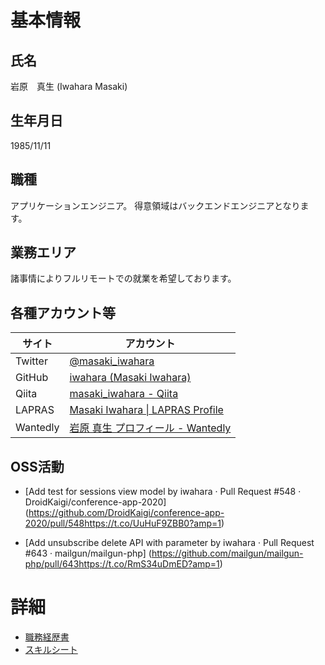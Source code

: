 # 基本情報

## 氏名
岩原　真生 (Iwahara Masaki)

## 生年月日
1985/11/11

## 職種
アプリケーションエンジニア。
得意領域はバックエンドエンジニアとなります。

## 業務エリア
諸事情によりフルリモートでの就業を希望しております。

## 各種アカウント等
|サイト|アカウント|
|------|---------------|
|Twitter|[@masaki_iwahara](https://twitter.com/masaki_iwahara)|
|GitHub|[iwahara \(Masaki Iwahara\)](https://github.com/iwahara)|
|Qiita|[masaki\_iwahara \- Qiita](https://qiita.com/masaki_iwahara)|
|LAPRAS|[Masaki Iwahara \| LAPRAS Profile](https://lapras.com/public/V7JDDY2)|
|Wantedly|[岩原 真生 プロフィール \- Wantedly](https://www.wantedly.com/users/18190996)|

## OSS活動
- [Add test for sessions view model by iwahara · Pull Request \#548 · DroidKaigi/conference\-app\-2020]
(https://github.com/DroidKaigi/conference-app-2020/pull/548https://t.co/UuHuF9ZBB0?amp=1)

- [Add unsubscribe delete API with parameter by iwahara · Pull Request \#643 · mailgun/mailgun\-php]
(https://github.com/mailgun/mailgun-php/pull/643https://t.co/RmS34uDmED?amp=1)

# 詳細

- [職務経歴書](JobHistory.md)
- [スキルシート](Skill.md)